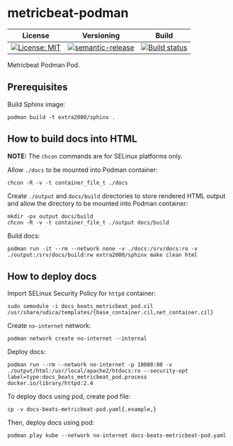 # metricbeat-podman

| License | Versioning | Build |
| ------- | ---------- | ----- |
| [![License: MIT](https://img.shields.io/badge/License-MIT-yellow.svg)](https://opensource.org/licenses/MIT) | [![semantic-release](https://img.shields.io/badge/%20%20%F0%9F%93%A6%F0%9F%9A%80-semantic--release-e10079.svg)](https://github.com/semantic-release/semantic-release) | [![Build status](https://ci.appveyor.com/api/projects/status/07q8oymitcm0qk3f/branch/master?svg=true)](https://ci.appveyor.com/project/nikAizuddin/beats-metricbeat-pod/branch/master) |

Metricbeat Podman Pod.


## Prerequisites

Build Sphinx image:
```
podman build -t extra2000/sphinx .
```


## How to build docs into HTML

**NOTE:** The `chcon` commands are for SELinux platforms only.

Allow `./docs` to be mounted into Podman container:
```
chcon -R -v -t container_file_t ./docs
```

Create `./output` and `docs/build` directories to store rendered HTML output and allow the directory to be mounted into Podman container:
```
mkdir -pv output docs/build
chcon -R -v -t container_file_t ./output docs/build
```

Build docs:
```
podman run -it --rm --network none -v ./docs:/srv/docs:ro -v ./output:/srv/docs/build:rw extra2000/sphinx make clean html
```


## How to deploy docs

Import SELinux Security Policy for `httpd` container:
```
sudo semodule -i docs_beats_metricbeat_pod.cil /usr/share/udica/templates/{base_container.cil,net_container.cil}
```

Create `no-internet` network:
```
podman network create no-internet --internal
```

Deploy docs:
```
podman run --rm --network no-internet -p 18080:80 -v ./output/html:/usr/local/apache2/htdocs:ro --security-opt label=type:docs_beats_metricbeat_pod.process docker.io/library/httpd:2.4
```

To deploy docs using pod, create pod file:
```
cp -v docs-beats-metricbeat-pod.yaml{.example,}
```

Then, deploy docs using pod:
```
podman play kube --network no-internet docs-beats-metricbeat-pod.yaml
```
